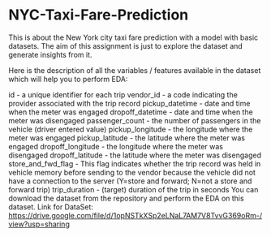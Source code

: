 # NYC-Taxi-Fare-Prediction
This is about the New York city taxi fare prediction with a model with basic datasets.
The aim of this assignment is just to explore the dataset and generate insights from it. 

Here is the description of all the variables / features available in the dataset which will help you to perform EDA:

id - a unique identifier for each trip
vendor_id - a code indicating the provider associated with the trip record
pickup_datetime - date and time when the meter was engaged
dropoff_datetime - date and time when the meter was disengaged
passenger_count - the number of passengers in the vehicle (driver entered value)
pickup_longitude - the longitude where the meter was engaged
pickup_latitude - the latitude where the meter was engaged
dropoff_longitude - the longitude where the meter was disengaged
dropoff_latitude - the latitude where the meter was disengaged
store_and_fwd_flag - This flag indicates whether the trip record was held in vehicle memory before sending to the vendor because the vehicle did not have a connection to the server (Y=store and forward; N=not a store and forward trip)
trip_duration - (target) duration of the trip in seconds
You can download the dataset from the repository and perform the EDA on this dataset.
Link for DataSet:
https://drive.google.com/file/d/1opNSTkXSp2eLNaL7AM7V8TvvG369oRm-/view?usp=sharing
